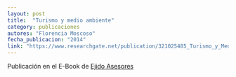 ```yaml
---
layout: post
title:  "Turismo y medio ambiente"
category: publicaciones
autores: "Florencia Moscoso"
fecha_publicacion: "2014"
link: "https://www.researchgate.net/publication/321025485_Turismo_y_Medio_Ambiente"
---
```


Publicación en el E-Book de [Ejido Asesores](http://www.ejido-asesores.com/)
